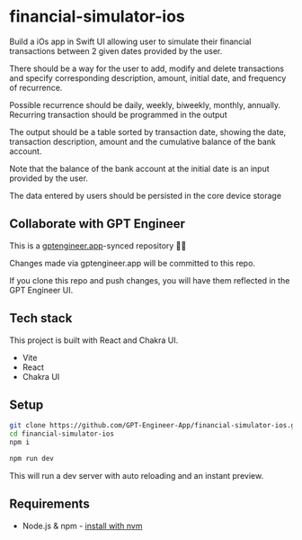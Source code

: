 # financial-simulator-ios

Build a iOs app in Swift UI allowing user to simulate their financial transactions between 2 given dates provided by the user.

There should be a way for the user to add, modify and delete transactions and specify corresponding description, amount, initial date, and frequency of recurrence.

Possible recurrence should be daily, weekly, biweekly, monthly, annually. Recurring transaction should be programmed in the output

The output should be a table sorted by transaction date, showing the date, transaction description, amount and the cumulative balance of the bank account.

Note that the balance of the bank account at the initial date is an input provided by the user.

The data entered by users should be persisted in the core device storage

## Collaborate with GPT Engineer

This is a [gptengineer.app](https://gptengineer.app)-synced repository 🌟🤖

Changes made via gptengineer.app will be committed to this repo.

If you clone this repo and push changes, you will have them reflected in the GPT Engineer UI.

## Tech stack

This project is built with React and Chakra UI.

- Vite
- React
- Chakra UI

## Setup

```sh
git clone https://github.com/GPT-Engineer-App/financial-simulator-ios.git
cd financial-simulator-ios
npm i
```

```sh
npm run dev
```

This will run a dev server with auto reloading and an instant preview.

## Requirements

- Node.js & npm - [install with nvm](https://github.com/nvm-sh/nvm#installing-and-updating)
